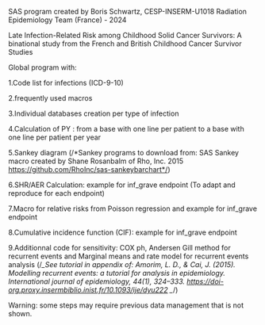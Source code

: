 SAS program created by Boris Schwartz, CESP-INSERM-U1018 Radiation Epidemiology Team (France) - 2024

Late Infection-Related Risk among Childhood Solid Cancer Survivors: A binational study from the French and British Childhood Cancer Survivor Studies	

Global program with:

1.Code list for infections (ICD-9-10)

2.frequently used macros

3.Individual databases creation per type of infection

4.Calculation of PY : from a base with one line per patient to a base with one line per patient per year

5.Sankey diagram (/*Sankey programs to download from: SAS Sankey macro created by Shane Rosanbalm of Rho, Inc. 2015 https://github.com/RhoInc/sas-sankeybarchart*/)

6.SHR/AER Calculation: example for inf_grave endpoint (To adapt and reproduce for each endpoint)

7.Macro for relative risks from Poisson regression and example for inf_grave endpoint

8.Cumulative incidence function (CIF): example for inf_grave endpoint

9.Additionnal code for sensitivity: COX ph, Andersen Gill method for recurrent events and Marginal means and rate model for recurrent events analysis (/*_See tutorial in appendix of:
Amorim, L. D., & Cai, J. (2015). Modelling recurrent events: a tutorial for analysis in epidemiology. 
International journal of epidemiology, 44(1), 324–333. https://doi-org.proxy.insermbiblio.inist.fr/10.1093/ije/dyu222 _*/)

Warning: some steps may require previous data management that is not shown.
